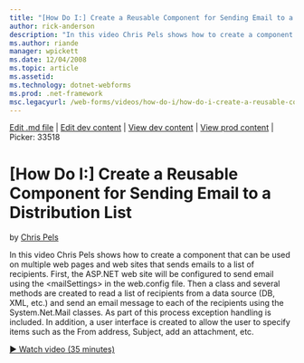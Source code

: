 ```yaml
---
title: "[How Do I:] Create a Reusable Component for Sending Email to a Distribution List | Microsoft Docs"
author: rick-anderson
description: "In this video Chris Pels shows how to create a component that can be used on multiple web pages and web sites that sends emails to a list of recipients. Firs..."
ms.author: riande
manager: wpickett
ms.date: 12/04/2008
ms.topic: article
ms.assetid: 
ms.technology: dotnet-webforms
ms.prod: .net-framework
msc.legacyurl: /web-forms/videos/how-do-i/how-do-i-create-a-reusable-component-for-sending-email-to-a-distribution-list
---
```

[Edit .md file](C:\Projects\msc\dev\Msc.Www\Web.ASP\App_Data\github\web-forms\videos\how-do-i\how-do-i-create-a-reusable-component-for-sending-email-to-a-distribution-list.md) | [Edit dev content](http://www.aspdev.net/umbraco#/content/content/edit/26495) | [View dev content](http://docs.aspdev.net/tutorials/web-forms/videos/how-do-i/how-do-i-create-a-reusable-component-for-sending-email-to-a-distribution-list.html) | [View prod content](http://www.asp.net/web-forms/videos/how-do-i/how-do-i-create-a-reusable-component-for-sending-email-to-a-distribution-list) | Picker: 33518

[How Do I:] Create a Reusable Component for Sending Email to a Distribution List
====================
by [Chris Pels](https://twitter.com/chrispels)

In this video Chris Pels shows how to create a component that can be used on multiple web pages and web sites that sends emails to a list of recipients. First, the ASP.NET web site will be configured to send email using the &lt;mailSettings&gt; in the web.config file. Then a class and several methods are created to read a list of recipients from a data source (DB, XML, etc.) and send an email message to each of the recipients using the System.Net.Mail classes. As part of this process exception handling is included. In addition, a user interface is created to allow the user to specify items such as the From address, Subject, add an attachment, etc.

[&#9654; Watch video (35 minutes)](https://channel9.msdn.com/Blogs/ASP-NET-Site-Videos/how-do-i-create-a-reusable-component-for-sending-email-to-a-distribution-list)